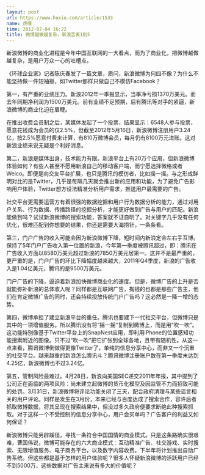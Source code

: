 ```yaml
---
layout: post
url: https://www.huxiu.com/article/1533
name: 虎嗅
time: 2012-07-04 16:22
title: 微博越做越复杂，新浪苦衷1到5
---
```

新浪微博的商业化进程是今年中国互联网的一大看点，而为了商业化，把微博越做越复杂，是用户万众一心的吐槽点。

《环球企业家》记者陈庆春发了一篇文章，质问，新浪微博为何四不像？为什么不能坚持做一件短袖褂，如Twitter那样只做自己不模仿Facebook？

第一，有严重的业绩压力。新浪2012年一季报显示，当季净亏损1370万美元。而去年同期净利润为1500万美元。前有业绩不足预期，后有腾讯等对手的紧逼，新浪微博的商业化迫在眉睫。

在推出收费会员制之后，某媒体发起了一个投票，结果显示：6548人参与投票，愿意花钱成为会员的仅2.5%，但截至2012年5月16日，新浪微博注册用户3.24亿，按2.5%愿意付费来计算，有810万微博会员，每月仍有8100万元进账。这对新浪业绩来说无疑是个利好消息。

第二，新浪是媒体出身，技术能力有限。新浪平台上有20万个应用，但新浪微博体验如何？有些人甚至不愿用新浪自己的移动客户端，而宁愿选择微格或者Weico。即便是向交友平台扩展，也只是腾讯的模仿者，比如摇一摇。与之形成鲜明对比的是Twitter，几乎是每隔几天就会推出新的应用和功能，为了避免广告影响用户体验，Twitter想方设法精准分析用户需求，推送用户最需要的广告。

社交平台更需要运营方有着很强的数据挖掘和用户行为数据分析的能力，通过对用户关系、行为数据、传播路径的挖掘分析，才能更好做到广告与用户的匹配。新浪能做到吗？试试新浪微博的搜索功能，答案就不证自明了。对关键字几乎没有任何优化，很难匹配到你想要的结果，你还是需要大海捞针，一条条看。

第三，门户广告的收入可能会因为新浪微博下降，短时间内新浪定会左右手互博。保持了5年门户广告收入第一位置的新浪，今年第一季度被腾讯超过，即：腾讯在广告收入方面以8580万美元超过新浪的7850万美元居第一。这并不是最严重的，更严重的是，门户广告的环比下降幅度越来越大，2011年Q4季度，新浪的广告收入是1.04亿美元，腾讯的是9500万美元。

门户广告的下降，逼迫着新浪加快微博商业化的速度。但是，微博广告的上升是否就能弥补新浪的总体收入呢？同样都是互联网广告，掏钱的也都是那些广告主，他们在肯定微博广告的同时，还会持续投放传统门户广告吗？这必然是一降一增的态势。

第四，微博承担了建立新浪平台的重任。腾讯也要建下一代社交平台，但微博只是其中的一项增值服务。所以腾讯没有将“摇一摇”复制到微博上，而是用“吹一吹”。这功能特别像基于Twitter平台上的SnapNest应用，即利用iPhone的位置感知功能搜索附近的图像。只不过“吹一吹”把它扩张到全球各地，且带有随机性。从这一点来看，腾讯微博倒做得更像Twitter了，单纯的信息分享中心，而非又一个沉重的社交平台。越来越重的新浪怎么腾讯斗？腾讯微博注册账户数在第一季度末达到4.25亿，新浪微博也不过3.24亿。

第五，管制风险最难过。4月28日，新浪向美国SEC递交2011年年报，其中提到了公司正在面临的两项风险：尚未建立起微博的货币化模型及因监管不力而招致可能的处罚。3月31日，新浪微博将评论功能关闭了三天，配合政府清理与某些谣言相关的用户评论。同样是发生在3月份，本来已经与百度达成了搜索合作，容许后者抓取微博数据，将其呈现在搜索结果中，但没过多久政府便要求断绝此种搜索抓取。对于这样一个不受控制的信息分享中心，用户会买单吗？广告客户的利益又如何保证？

新浪微博只能另辟蹊径，寻找一条符合中国国情的商业模式。只是这条路确实很艰难，曹国伟说，微博可能存在的六大商业模式：互动精准广告、社交游戏、实时搜索、无限增值服务、电子商务平台，以及数字内容收费。下半年将计划推出自助广告系统。但这些都是基于怎样的用户体验呢？很多人怀疑新浪微博的活跃用户已经不到5000万，这些数据对广告主来说有多大的价值呢？

